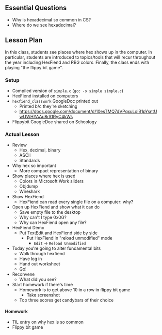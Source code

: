 ## Essential Questions

- Why is hexadecimal so common in CS?
- Where do we see hexadecimal?

## Lesson Plan

In this class, students see places where hex shows up in the computer. In
particular, students are introduced to topics/tools that will recur throughout
the year including HexFiend and RBG colors. Finally, the class ends with playing
"the flippy bit game".

### Setup

- Compiled version of `simple.c` (`gcc -o simple simple.c`)
- HexFiend installed on computers
- `hexfiend_classwork` GoogleDoc printed out
    - Printed b/c they're sketching
    - https://docs.google.com/document/d/10esTMQ7dVPqxuLoiB1pYsntUwUWHYAAu8rS1RyC4kWs
- Flippybit GoogleDoc shared on Schoology

### Actual Lesson

- Review
    - Hex, decimal, binary
    - ASCII
    - Standards
- Why hex so important
    - More compact representation of binary
- Show places where hex is used
    - Colors in Microsoft Work sliders
    - Objdump
    - Wireshark
- Show HexFiend
    - HexFiend can read every single file on a computer: why?
- Open up HexFiend and show what it can do
    - Save empty file to the desktop
    - Why can't I type 0x0G?
    - Why can HexFiend open any file?
- HexFiend Demo
    - Put TextEdit and HexFiend side by side
        - Put HexFiend in "reload unmodified" mode
            - `Edit` -> `Reload Unmodified`
- Today you're going to alter fundamental bits
    - Walk through hexfiend
    - Have log in
    - Hand out worksheet
    - Go!
- Reconvene
    - What did you see?
- Start homework if there's time
    - Homework is to get above 10 in a row in flippy bit game
        - Take screenshot
    - Top three scores get candybars of their choice

 #### Homework
 
 - TIL entry on why hex is so common
 - Flippy bit game
